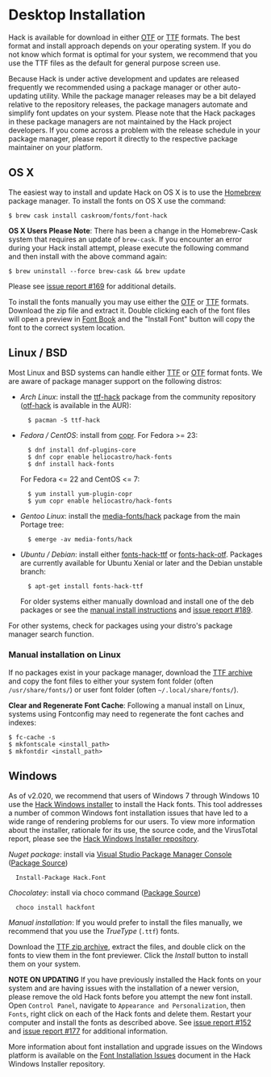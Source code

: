 # Desktop Installation

Hack is available for download in either [OTF][otf_latest] or [TTF][ttf_latest] formats. The best format and install approach depends on your operating system. If you do not know which format is optimal for your system, we recommend that you use the TTF files as the default for general purpose screen use.

Because Hack is under active development and updates are released frequently we recommended using a package manager or other auto-updating utility.  While the package manager releases may be a bit delayed relative to the repository releases, the package managers automate and simplify font updates on your system.  Please note that the Hack packages in these package managers are not maintained by the Hack project developers.  If you come across a problem with the release schedule in your package manager, please report it directly to the respective package maintainer on your platform.

## OS X

The easiest way to install and update Hack on OS X is to use the [Homebrew](http://brew.sh/) package manager. To install the fonts on OS X use the command:

    $ brew cask install caskroom/fonts/font-hack


**OS X Users Please Note**: There has been a change in the Homebrew-Cask system that requires an update of `brew-cask`.  If you encounter an error during your Hack install attempt, please execute the following command and then install with the above command again:

```
$ brew uninstall --force brew-cask && brew update
```

Please see [issue report #169](https://github.com/chrissimpkins/Hack/issues/169) for additional details.

To install the fonts manually you may use either the [OTF][otf_latest] or [TTF][ttf_latest] formats. Download the zip file and extract it. Double clicking each of the font files will open a preview in [Font Book](https://support.apple.com/en-us/HT201749) and the "Install Font" button will copy the font to the correct system location.

## Linux / BSD

Most Linux and BSD systems can handle either [TTF][ttf_latest] or [OTF][otf_latest] format fonts. We are aware of package manager support on the following distros:

* *Arch Linux*: install the [ttf-hack](https://www.archlinux.org/packages/community/any/ttf-hack/) package from the community repository ([otf-hack](https://aur.archlinux.org/packages/otf-hack/) is available in the AUR):

        $ pacman -S ttf-hack

* *Fedora / CentOS*: install from [copr](https://copr.fedoraproject.org/coprs/heliocastro/hack-fonts/). For Fedora >= 23:

        $ dnf install dnf-plugins-core
        $ dnf copr enable heliocastro/hack-fonts
        $ dnf install hack-fonts

  For Fedora <= 22 and CentOS <= 7:

        $ yum install yum-plugin-copr
        $ yum copr enable heliocastro/hack-fonts

* *Gentoo Linux*: install the [media-fonts/hack](https://packages.gentoo.org/packages/media-fonts/hack) package from the main Portage tree:

        $ emerge -av media-fonts/hack

* *Ubuntu / Debian*: install either [fonts-hack-ttf](http://packages.ubuntu.com/xenial/fonts-hack-ttf) or [fonts-hack-otf](http://packages.ubuntu.com/xenial/fonts-hack-otf). Packages are currently available for Ubuntu Xenial or later and the Debian unstable branch:

        $ apt-get install fonts-hack-ttf

   For older systems either manually download and install one of the deb packages or see the [manual install instructions](https://wiki.ubuntu.com/Fonts) and [issue report #189](https://github.com/chrissimpkins/Hack/issues/189).

For other systems, check for packages using your distro's package manager search function. 

### Manual installation on Linux
If no packages exist in your package manager, download the [TTF archive][ttf_latest] and copy the font files to either your system font folder (often `/usr/share/fonts/`) or user font folder (often `~/.local/share/fonts/`). 

**Clear and Regenerate Font Cache**: Following a manual install on Linux, systems using Fontconfig may need to regenerate the font caches and indexes:

```
$ fc-cache -s
$ mkfontscale <install_path>
$ mkfontdir <install_path>
```


## Windows

As of v2.020, we recommend that users of Windows 7 through Windows 10 use the [Hack Windows installer](https://github.com/source-foundry/Hack-windows-installer/releases/latest) to install the Hack fonts. This tool addresses a number of common Windows font installation issues that have led to a wide range of rendering problems for our users.  To view more information about the installer, rationale for its use, the source code, and the VirusTotal report, please see the [Hack Windows Installer repository](https://github.com/source-foundry/Hack-windows-installer).

*Nuget package*: install via [Visual Studio Package Manager Console](https://docs.nuget.org/consume/package-manager-console) ([Package Source](https://www.nuget.org/packages/Hack.Font/2.19.0))

      Install-Package Hack.Font 

*Chocolatey*: install via choco command ([Package Source](https://chocolatey.org/packages/hackfont))
    
      choco install hackfont

*Manual installation*: If you would prefer to install the files manually, we recommend that you use the *TrueType* (`.ttf`) fonts.  

Download the [TTF zip archive][ttf_latest], extract the files, and double click on the fonts to view them in the font previewer. Click the *Install* button to install them on your system. 

**NOTE ON UPDATING** 
If you have previously installed the Hack fonts on your system and are having issues with the installation of a newer version, please remove the old Hack fonts before you attempt the new font install. Open `Control Panel`, navigate to `Appearance and Personalization`, then `Fonts`, right click on each of the Hack fonts and delete them. Restart your computer and install the fonts as described above. See [issue report #152](https://github.com/chrissimpkins/Hack/issues/152) and [issue report #177](https://github.com/chrissimpkins/Hack/issues/177) for additional information.

More information about font installation and upgrade issues on the Windows platform is available on the [Font Installation Issues](https://github.com/source-foundry/Hack-windows-installer/blob/master/FontInstallationIssues.md) document in the Hack Windows Installer repository.

<!-- THE FOLLOWING LINKS ARE ALSO USED IN README.MD --> 

[otf_latest]: https://github.com/chrissimpkins/Hack/releases/download/v2.020/Hack-v2_020-otf.zip
[ttf_latest]: https://github.com/chrissimpkins/Hack/releases/download/v2.020/Hack-v2_020-ttf.zip